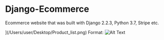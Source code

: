 # Django-Ecommerce

Ecommerce website that was built with Django 2.2.3, Python 3.7, Stripe etc.

](/Users/user/Desktop/Product_list.png)
Format: ![Alt Text](url)

